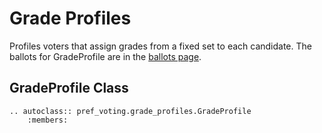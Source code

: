 Grade Profiles
=======================================

Profiles voters that assign grades from a fixed set to each candidate. The ballots for GradeProfile are in the [ballots page](ballots).

## GradeProfile Class

```{eval-rst}
.. autoclass:: pref_voting.grade_profiles.GradeProfile
    :members: 
```

